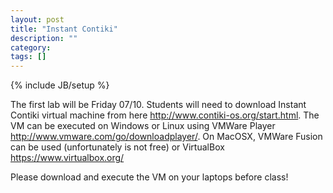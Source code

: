 ```yaml
---
layout: post
title: "Instant Contiki"
description: ""
category: 
tags: []
---
```

{% include JB/setup %}

The first lab will be Friday 07/10.
Students will need to download Instant Contiki virtual machine from here <http://www.contiki-os.org/start.html>.
The VM can be executed on Windows or Linux using VMWare Player <http://www.vmware.com/go/downloadplayer/>.
On MacOSX, VMWare Fusion can be used (unfortunately is not free) or VirtualBox <https://www.virtualbox.org/>

Please download and execute the VM on your laptops before class!
